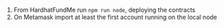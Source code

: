 1. From HardhatFundMe run `npm run node`, deploying the contracts
2. On Metamask import at least the first account running on the local node